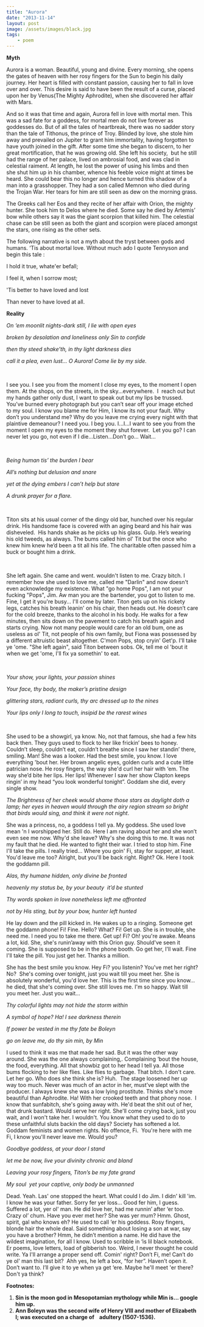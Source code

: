 ```yaml
---
title: "Aurora"
date: "2013-11-14"
layout: post
image: /assets/images/black.jpg
tags: 
    - poem
---
```


**Myth**

Aurora is a woman. Beautiful, young and divine. Every morning, she opens the gates of heaven with her rosy fingers for the Sun to begin his daily journey. Her heart is filled with constant passion, causing her to fall in love over and over. This desire is said to have been the result of a curse, placed upon her by Venus(The Mighty Aphrodite), when she discovered her affair with Mars.

And so it was that time and again, Aurora fell in love with mortal men. This was a sad fate for a goddess, for mortal men do not live forever as goddesses do. But of all the tales of heartbreak, there was no sadder story than the tale of Tithonus, the prince of Troy. Blinded by love, she stole him away and prevailed on Jupiter to grant him immortality, having forgotten to have youth joined in the gift. After some time she began to discern, to her great mortification, that he was growing old. She left his society,  but he still had the range of her palace, lived on ambrosial food, and was clad in celestial raiment. At length, he lost the power of using his limbs and then she shut him up in his chamber, whence his feeble voice might at times be heard. She could bear this no longer and hence turned this shadow of a man into a grasshopper. They had a son called Memnon who died during the Trojan War. Her tears for him are still seen as dew on the morning grass.

The Greeks call her Eos and they recite of her affair with Orion, the mighty hunter. She took him to Delos where he died. Some say he died by Artemis’ bow while others say it was the giant scorpion that killed him. The celestial chase can be still seen as both the giant and scorpion were placed amongst the stars, one rising as the other sets.

The following narrative is not a myth about the tryst between gods and humans. ‘Tis about mortal love. Without much ado I quote Tennyson and begin this tale :

I hold it true, whate'er befall;

I feel it, when I sorrow most;

'Tis better to have loved and lost

Than never to have loved at all.

**Reality**

_On ‘em moonlit nights-dark still, I lie with open eyes_

_broken by desolation and loneliness only Sin to confide_

_then thy steed shake’th, in thy light darkness dies_

_call it a plea, even lust... O Aurora! Come lie by my side._

 

I see you. I see you from the moment I close my eyes, to the moment I open them. At the shops, on the streets, in the sky...everywhere.  I  reach out but my hands gather only dust, I want to speak out but my lips be trussed. You’ve burned every photograph but you can’t sear off your image etched to my soul. I know you blame me for Him, I know its not your fault. Why don’t you understand me? Why do you leave me crying every night with that plaintive demeanour? I need you. I beg you. I...I...I want to see you from the moment I open my eyes to the moment they shut forever.  Let you go? I can never let you go, not even if I die...Listen...Don’t go… Wait...

 

_Being human tis’ the burden I bear_

_All’s nothing but delusion and snare_

_yet at the dying embers I can’t help but stare_

_A drunk prayer for a flare._

 

Titon sits at his usual corner of the dingy old bar, hunched over his regular drink. His handsome face is covered with an aging beard and his hair was disheveled.  His hands shake as he picks up his glass. Gulp. He’s wearing his old tweeds, as always. The bums called him ol' Tit but the once who knew him knew he’d been a tit all his life. The charitable often passed him a buck or bought him a drink.

 

She left again. She came and went. wouldn't listen to me. Crazy bitch. I remember how she used to love me, called me "Darlin" and now doesn't even acknowledge my existence. What "go home Pops", I am not your fucking "Pops", Jim. Aw man you are the bartender, you got to listen to me. Fine, I get it you're busy... I'll come by later. Titon gets up on his rickety legs, catches his breath leanin' on his chair, then heads out. He doesn’t care for the cold breeze, thanks to the alcohol in his body. He walks for a few minutes, then sits down on the pavement to catch his breath again and starts crying. Now not many people would care for an old bum, one as useless as ol' Tit, not people of his own family, but Fiona was possessed by a different altruistic beast altogether. C'mon Pops, stop cryin' Get'p. I'll take ye 'ome. "She left again", said Titon between sobs. Ok, tell me ol 'bout it when we get 'ome, I'll fix ya somethin' to eat.

 

_Your show, your lights, your passion shines_

_Your face, thy body, the maker’s pristine design_

_glittering stars, radiant curls, thy arc dressed up to the nines_

_Your lips only I long to touch, insipid be the rarest wines_

 

She used to be a showgirl, ya know. No, not that famous, she had a few hits back then. They guys used to flock to her like frickin’ bees to honey. Couldn’t sleep, couldn’t eat, couldn’t breathe since I saw her standin’ there, smiling. Man! She was a looker. Had the best smile, you know. I love everything 'bout her. Her brown angelic eyes, golden curls and a cute little patrician nose. He rosy fingers, the way she'd curl her hair with ‘em. The way she’d bite her lips. Her lips! Whenever I saw her show Clapton keeps ringin’ in my head “you look wonderful tonight”. Goddam she did, every single show.

_The Brightness of her cheek would shame those stars as daylight doth a lamp; her eyes in heaven would through the airy region stream so bright that birds would sing, and think it were not night_.

She was a princess, no, a goddess I tell ya. My goddess. She used love mean 'n I worshipped her. Still do. Here I am raving about her and she won’t even see me now. Why'd she leave? Why's she doing this to me. It was not my fault that he died. He wanted to fight their war. I tried to stop him. Fine I'll take the pills. I really tried... Where you goin' Fi, stay for supper, at least. You'd leave me too? Alright, but you'll be back right. Right? Ok. Here I took the goddamn pill.

_Alas, thy humane hidden, only divine be fronted_

_heavenly my status be, by your beauty  it’d be stunted_

_Thy words spoken in love nonetheless left me affronted_

_not by His sting, but by your bow, hunter left hunted_

He lay down and the pill kicked in. He wakes up to a ringing. Someone get the goddamn phone! Fi! Fine. Hello? What? Fi! Get up. She is in trouble, she need me. I need you to take me there. Get up! Fi? Oh! you're awake. Means a lot, kid. She, she's runin’away with this Orion guy. Should've seen it coming. She is supposed to be in the phone booth. Go get her, I'll wait. Fine I'll take the pill. You just get her. Thanks a million.

She has the best smile you know. Hey Fi? you listenin? You've met her right? No?  She's coming over tonight, just you wait till you meet her. She is absolutely wonderful, you'd love her. This is the first time since you know... he died, that she's coming over. She still loves me. I'm so happy. Wait till you meet her. Just you wait...

_Thy colorful lights may not hide the storm within_

_A symbol of hope? Ha! I see darkness therein_

_If power be vested in me thy fate be Boleyn_

_go on leave me, do thy sin min, by Min_

I used to think it was me that made her sad. But it was the other way around. She was the one always complaining,. Complaining ‘bout the house, the food, everything. All that showbiz got to her head I tell ya. All those bums flocking to her like flies. Like flies to garbage. That bitch. I don't care. Let her go. Who does she think she is? Huh.  The stage loosened her up way too much. Never was much of an actor in her, must’ve slept with the producer. I always knew she was a low lying prostitute. Thinks she's more beautiful than Aphrodite. Ha! With her crooked teeth and that phony nose.  I know that sunfabitch, she's going away with. He'd beat the shit out of her, that drunk bastard. Would serve her right. She'll come crying back, just you wait, and I won't take her. I wouldn't. You know what they used to do to these unfaithful sluts backin the old days? Society has softened a lot. Goddam feminists and women rights. No offence, Fi.  You're here with me Fi, I know you'll never leave me. Would you?

_Goodbye goddess, at your door I stand_

_let me be now, live your divinity chronic and bland_

_Leaving your rosy fingers, Titon’s be my fate grand_

_My soul  yet your captive, only body be unmanned_

Dead. Yeah. Las' one stopped the heart. What could I do Jim. I didn' kill 'im. I know he was your father. Sorry fer yer loss... Good fer him, I guess. Suffered a lot, yer ol' man. He did love her, had me runnin’ after ‘er too. Crazy ol’ chum. Have you ever met her? She was yer mum? Hmm. Ghost, spirit, gal who knows eh? He used to call ‘er his goddess. Rosy fingers, blonde hair the whole deal. Said something about losing a son at war, say you have a brother? Hmm, he didn’t mention a name. He did have the wildest imagination, for all I know. Used to scribble in ‘is lil black notebook. Er poems, love letters, load of gibberish too. Weird, I never thought he could write. Ya I'll arrange a proper send off. Comin' right? Don’t Fi, me! Can’t do ye ol' man this last bit?  Ahh yes, he left a box, “for her”. Haven’t open it. Don’t want to. I’ll give it to ye when ya get ‘ere. Maybe he'll meet 'er there? Don't ya think?

**Footnotes:**

1. **Sin is the moon god in Mesopotamian mythology while Min is… google him up.**
2. **Ann Boleyn was the second wife of Henry VIII and mother of Elizabeth I; was executed on a charge of    adultery (1507-1536).**
